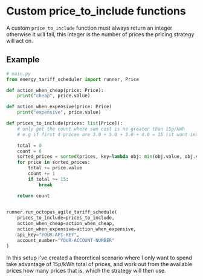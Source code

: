 # Custom price_to_include functions

A custom `price_to_include` function must always return an integer otherwise it will fail, this integer is the number of prices the pricing strategy will act on.

## Example

```python
# main.py
from energy_tariff_scheduler import runner, Price

def action_when_cheap(price: Price):
    print("cheap", price.value)

def action_when_expensive(price: Price)
    print("expensive", price.value)

def prices_to_include(prices: list[Price]):
    # only get the count where sum cost is no greater than 15p/kWh
    # e.g if first 4 prices are 3.0 + 5.0 + 3.0 + 4.0 = 15 (it wont include rest)

    total = 0
    count = 0
    sorted_prices = sorted(prices, key=lambda obj: min(obj.value, obj.value))
    for price in sorted_prices:
        total += price.value
        count += 1
        if total >= 15:
            break 

    return count
    

runner.run_octopus_agile_tariff_schedule(
    prices_to_include=prices_to_include,
    action_when_cheap=action_when_cheap,
    action_when_expensive=action_when_expensive,
    api_key="YOUR-API-KEY",
    account_number="YOUR-ACCOUNT-NUMBER"
)
```

In this setup I've created a theoretical scenario where I only want to spend take advantage of 15p/kWh total of prices, and work out from the available prices how many prices that is, which the strategy will then use.
